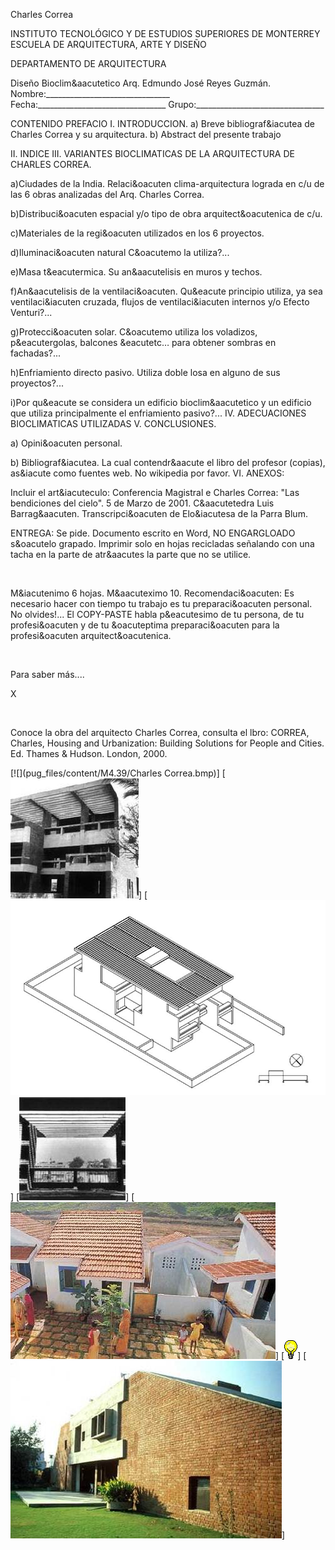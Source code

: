 

Charles Correa





 
INSTITUTO TECNOLÓGICO Y DE ESTUDIOS SUPERIORES DE MONTERREY 
ESCUELA DE ARQUITECTURA, ARTE Y DISEÑO 

DEPARTAMENTO DE ARQUITECTURA

Diseño Bioclim&aacutetico
Arq. Edmundo José Reyes Guzmán.
Nombre:_______________________________ 
Fecha:________________________________ 
Grupo:________________________________ 


 
CONTENIDO 
PREFACIO 
I. INTRODUCCION.
a) Breve bibliograf&iacutea de Charles Correa y su arquitectura.
b) Abstract del presente trabajo 

II. INDICE
III. VARIANTES BIOCLIMATICAS DE LA ARQUITECTURA DE CHARLES CORREA.

a)Ciudades de la India. Relaci&oacuten clima-arquitectura lograda en c/u de las 6 obras analizadas del Arq. Charles Correa.

b)Distribuci&oacuten espacial y/o tipo de obra arquitect&oacutenica de c/u.

c)Materiales de la regi&oacuten utilizados en los 6 proyectos.

d)Iluminaci&oacuten natural C&oacutemo la utiliza?...

e)Masa t&eacutermica. Su an&aacutelisis en muros y techos. 

f)An&aacutelisis de la ventilaci&oacuten. Qu&eacute principio utiliza, ya sea ventilaci&iacuten cruzada, flujos de ventilaci&iacuten internos y/o Efecto Venturi?... 

g)Protecci&oacuten solar. C&oacutemo utiliza los voladizos, p&eacutergolas, balcones &eacutetc… para obtener sombras en fachadas?... 

h)Enfriamiento directo pasivo. Utiliza doble losa en alguno de sus proyectos?...

i)Por qu&eacute se considera un edificio bioclim&aacutetico y un edificio que utiliza principalmente el enfriamiento pasivo?...
IV. ADECUACIONES BIOCLIMATICAS UTILIZADAS 
V. CONCLUSIONES.

a) Opini&oacuten personal.

b) Bibliograf&iacutea. La cual contendr&aacute el libro del profesor (copias), as&iacute como fuentes web. No wikipedia por favor. 
VI. ANEXOS: 
 
 Incluir el art&iacuteculo: Conferencia Magistral e Charles Correa: "Las bendiciones del cielo". 5 de Marzo de 2001. C&aacutetedra Luis Barrag&aacuten. Transcripci&oacuten de Elo&iacutesa de la Parra Blum.

ENTREGA: Se pide. Documento escrito en Word, NO ENGARGLOADO s&oacutelo grapado. 
 Imprimir solo en hojas recicladas señalando con una tacha en la parte de atr&aacutes la parte que no se utilice.




 


























 

M&iacutenimo 6 hojas. M&aacuteximo 10. 
Recomendaci&oacuten: Es necesario hacer con tiempo tu trabajo es tu preparaci&oacuten personal. 
No olvides!... El COPY-PASTE habla p&eacutesimo de tu persona, de tu profesi&oacuten y de tu &oacuteptima preparaci&oacuten para la profesi&oacuten arquitect&oacutenica. 


 

 














Para saber más....




X




 

 
Conoce la obra del arquitecto Charles Correa, consulta el lbro: 
CORREA, Charles, Housing and Urbanization: Building Solutions for People and Cities. Ed. Thames & Hudson. London, 2000. 








[![](pug_files/content/M4.39/Charles Correa.bmp)]
[![](pug_files/content/M4.39/charles.1.jpg)]
[![](pug_files/content/M4.39/charles.2.jpg)]
[![](pug_files/content/M4.39/Charles.3.jpg)]
[![](pug_files/content/M4.39/Charles.5.jpg)]
[![](pug_files/content/M4.39/sugerencias.gif)]
[![](pug_files/content/M4.39/Charles.4.jpg)]

